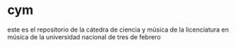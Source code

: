 # cym
este es el repositorio de la cátedra de ciencia y música de la licenciatura en música de la universidad nacional de tres de febrero
